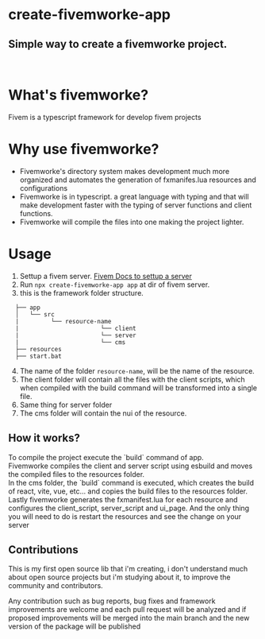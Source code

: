 # create-fivemworke-app

## Simple way to create a fivemworke project.

<br />

# What's fivemworke?

Fivem is a typescript framework for develop fivem projects

# Why use fivemworke?

- Fivemworke's directory system makes development much more organized and automates the generation of fxmanifes.lua resources and configurations
- Fivemworke is in typescript. a great language with typing and that will make development faster with the typing of server functions and client functions.
- Fivemworke will compile the files into one making the project lighter.

# Usage

1. Settup a fivem server. <a href="https://docs.fivem.net/docs/server-manual/setting-up-a-server-vanilla/">Fivem Docs to settup a server</a>
2. Run `npx create-fivemworke-app app` at dir of fivem server.
3. this is the framework folder structure.

```.
  ├── app
  │   └── src
  |         └── resource-name
  |                       └── client
  |                       └── server
  |                       └── cms
  ├── resources
  ├── start.bat
```

4. The name of the folder `resource-name`, will be the name of the resource.
5. The client folder will contain all the files with the client scripts, which when compiled with the build command will be transformed into a single file.
6. Same thing for server folder
7. The cms folder will contain the nui of the resource.

## How it works?

<p>To compile the project execute the `build` command of app.<br />
Fivemworke compiles the client and server script using esbuild and moves the compiled files to the resources folder.<br />
In the cms folder, the `build` command is executed, which creates the build of react, vite, vue, etc... and copies the build files to the resources folder.<br />
Lastly fivemworke generates the fxmanifest.lua for each resource and configures the client_script, server_script and ui_page.
And the only thing you will need to do is restart the resources and see the change on your server
</p>

## Contributions

This is my first open source lib that i'm creating, i don't understand much about open source projects but i'm studying about it, to improve the community and contributors.

Any contribution such as bug reports, bug fixes and framework improvements are welcome and each pull request will be analyzed and if proposed improvements will be merged into the main branch and the new version of the package will be published
